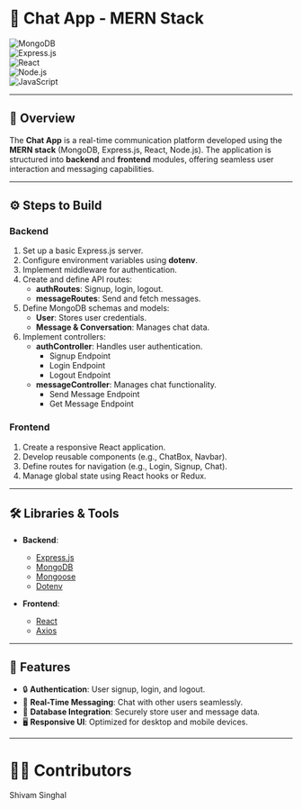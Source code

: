 # 🚀 Chat App - MERN Stack  

![MongoDB](https://img.shields.io/badge/MongoDB-4EA94B?style=for-the-badge&logo=mongodb&logoColor=white)  
![Express.js](https://img.shields.io/badge/Express.js-404D59?style=for-the-badge)  
![React](https://img.shields.io/badge/React-61DAFB?style=for-the-badge&logo=react&logoColor=white)  
![Node.js](https://img.shields.io/badge/Node.js-339933?style=for-the-badge&logo=node.js&logoColor=white)  
![JavaScript](https://img.shields.io/badge/JavaScript-F7DF1E?style=for-the-badge&logo=javascript&logoColor=black)  

---

## 📖 Overview  

The **Chat App** is a real-time communication platform developed using the **MERN stack** (MongoDB, Express.js, React, Node.js). The application is structured into **backend** and **frontend** modules, offering seamless user interaction and messaging capabilities.


---

## ⚙️ Steps to Build  

### Backend  
1. Set up a basic Express.js server.  
2. Configure environment variables using **dotenv**.  
3. Implement middleware for authentication.  
4. Create and define API routes:  
   - **authRoutes**: Signup, login, logout.  
   - **messageRoutes**: Send and fetch messages.  
5. Define MongoDB schemas and models:  
   - **User**: Stores user credentials.  
   - **Message & Conversation**: Manages chat data.  
6. Implement controllers:  
   - **authController**: Handles user authentication.  
     - Signup Endpoint  
     - Login Endpoint  
     - Logout Endpoint  
   - **messageController**: Manages chat functionality.  
     - Send Message Endpoint  
     - Get Message Endpoint  

### Frontend  
1. Create a responsive React application.  
2. Develop reusable components (e.g., ChatBox, Navbar).  
3. Define routes for navigation (e.g., Login, Signup, Chat).  
4. Manage global state using React hooks or Redux.  

---

## 🛠️ Libraries & Tools  

- **Backend**:  
  - [Express.js](https://expressjs.com/)  
  - [MongoDB](https://www.mongodb.com/)  
  - [Mongoose](https://mongoosejs.com/)  
  - [Dotenv](https://www.npmjs.com/package/dotenv)  

- **Frontend**:  
  - [React](https://reactjs.org/)  
  - [Axios](https://axios-http.com/)  

---

## 🌟 Features  

- 🔒 **Authentication**: User signup, login, and logout.  
- 💬 **Real-Time Messaging**: Chat with other users seamlessly.  
- 📄 **Database Integration**: Securely store user and message data.  
- 🖥️ **Responsive UI**: Optimized for desktop and mobile devices.  

---

# 👨‍💻 Contributors
Shivam Singhal




